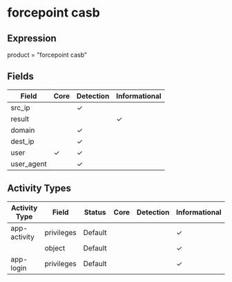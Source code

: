 forcepoint casb
===============

Expression
----------

product = "forcepoint casb"

Fields
------

| Field      | Core     | Detection | Informational |
| ---------- | -------- | --------- | ------------- |
| src_ip     |          | &#10003;  |               |
| result     |          |           | &#10003;      |
| domain     |          | &#10003;  |               |
| dest_ip    |          | &#10003;  |               |
| user       | &#10003; | &#10003;  |               |
| user_agent |          | &#10003;  |               |

Activity Types
--------------

| Activity Type | Field      | Status  | Core | Detection | Informational |
| ------------- | ---------- | ------- | ---- | --------- | ------------- |
| app-activity  | privileges | Default |      |           | &#10003;      |
|               | object     | Default |      |           | &#10003;      |
| app-login     | privileges | Default |      |           | &#10003;      |

